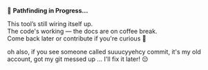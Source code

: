 🚧 **Pathfinding in Progress...**

This tool’s still wiring itself up.  
The code's working — the docs are on coffee break.  
Come back later or contribute if you're curious 👀

oh also, if you see someone called suuucyyehcy commit, it's my old account, got my git messed up ... I'll fix it later! 😔

